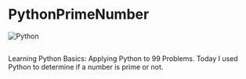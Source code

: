 # PythonPrimeNumber

![Python](https://img.shields.io/badge/python-3670A0?style=for-the-badge&logo=python&logoColor=ffdd54)

##

Learning Python Basics: Applying Python to 99 Problems.
Today I used Python to determine if a number is prime or not.
